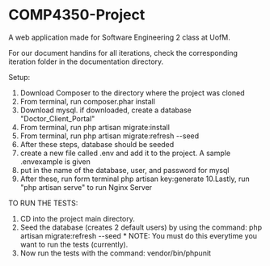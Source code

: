 # COMP4350-Project
A web application made for Software Engineering 2 class at UofM.

For our document handins for all iterations, check the corresponding iteration folder in the documentation directory.

Setup:

1. Download Composer to the directory where the project was cloned
2. From terminal, run composer.phar install
3. Download mysql. if downloaded, create a database "Doctor_Client_Portal"
4. From terminal, run php artisan migrate:install
5. From terminal, run php artisan migrate:refresh --seed
6. After these steps, database should be seeded
7. create a new file called .env and add it to the project. A sample .envexample is given
8. put in the name of the database, user, and password for mysql
9. After these, run form terminal php artisan key:generate
10.Lastly, run "php artisan serve" to run Nginx Server

TO RUN THE TESTS:
  1. CD into the project main directory.
  2. Seed the database (creates 2 default users) by using the command: php artisan migrate:refresh --seed
    * NOTE: You must do this everytime you want to run the tests (currently).
  3. Now run the tests with the command: vendor/bin/phpunit
